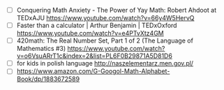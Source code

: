 - [ ] Conquering Math Anxiety - The Power of Yay Math: Robert Ahdoot at TEDxAJU https://www.youtube.com/watch?v=66y4W5HervQ
- [ ] Faster than a calculator | Arthur Benjamin | TEDxOxford https://www.youtube.com/watch?v=e4PTvXtz4GM
- [ ] 420math: The Real Number Set, Part 1 of 2 (The Language of Mathematics #3) https://www.youtube.com/watch?v=o6VsuARrT1c&index=2&list=PL6F0B29871A5D81D6
- [ ] for kids in polish language http://naszelementarz.men.gov.pl/
- [ ] https://www.amazon.com/G-Googol-Math-Alphabet-Book/dp/1883672589
